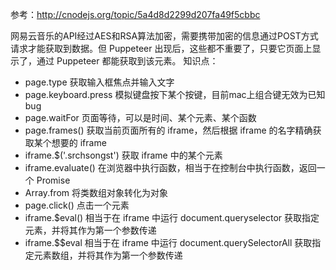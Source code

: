 
参考：http://cnodejs.org/topic/5a4d8d2299d207fa49f5cbbc

网易云音乐的API经过AES和RSA算法加密，需要携带加密的信息通过POST方式请求才能获取到数据。但 Puppeteer 出现后，这些都不重要了，只要它页面上显示了，通过 Puppeteer 都能获取到该元素。
知识点：
- page.type 获取输入框焦点并输入文字
- page.keyboard.press 模拟键盘按下某个按键，目前mac上组合键无效为已知bug
- page.waitFor 页面等待，可以是时间、某个元素、某个函数
- page.frames() 获取当前页面所有的 iframe，然后根据 iframe 的名字精确获取某个想要的 iframe
- iframe.$('.srchsongst') 获取 iframe 中的某个元素
- iframe.evaluate() 在浏览器中执行函数，相当于在控制台中执行函数，返回一个 Promise
- Array.from 将类数组对象转化为对象
- page.click() 点击一个元素
- iframe.$eval() 相当于在 iframe 中运行 document.queryselector 获取指定元素，并将其作为第一个参数传递
- iframe.$$eval 相当于在 iframe 中运行 document.querySelectorAll 获取指定元素数组，并将其作为第一个参数传递